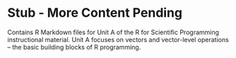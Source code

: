 # Stub - More Content Pending

Contains R Markdown files for Unit A of the R for Scientific Programming instructional material. Unit A focuses on vectors and vector-level operations – the basic building blocks of R programming.
